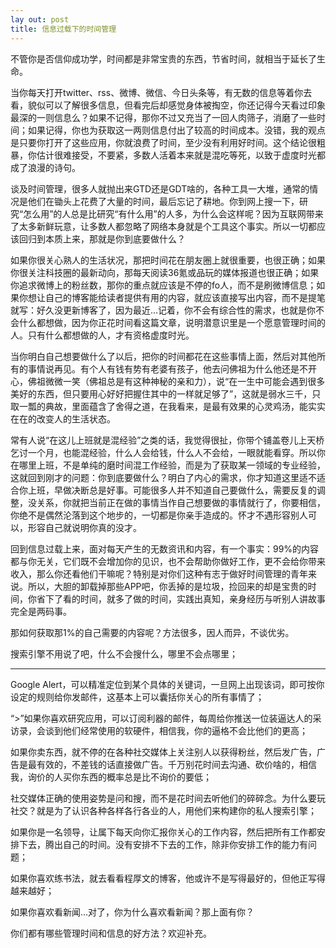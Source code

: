 ```yaml
---
lay out: post
title: 信息过载下的时间管理
---
```


不管你是否信仰成功学，时间都是非常宝贵的东西，节省时间，就相当于延长了生命。

当你每天打开twitter、rss、微博、微信、今日头条等，有无数的信息等着你去看，貌似可以了解很多信息，但看完后却感觉身体被掏空，你还记得今天看过印象最深的一则信息么？如果不记得，那你不过又充当了一回人肉筛子，消磨了一些时间；如果记得，你也为获取这一两则信息付出了较高的时间成本。没错，我的观点是只要你打开了这些应用，你就浪费了时间，至少没有利用好时间。这个结论很粗暴，你估计很难接受，不要紧，多数人活着本来就是混吃等死，以致于虚度时光都成了浪漫的诗句。

谈及时间管理，很多人就抛出来GTD还是GDT啥的，各种工具一大堆，通常的情况是他们在锄头上花费了大量的时间，最后忘记了耕地。你到网上搜一下，研究“怎么用”的人总是比研究“有什么用”的人多，为什么会这样呢？因为互联网带来了太多新鲜玩意，让多数人都忽略了网络本身就是个工具这个事实。所以一切都应该回归到本质上来，那就是你到底要做什么？

如果你很关心熟人的生活状况，那把时间花在朋友圈上就很重要，也很正确；如果你很关注科技圈的最新动向，那每天阅读36氪或品玩的媒体报道也很正确；如果你追求微博上的粉丝数，那你的重点就应该是不停的fo人，而不是刷微博信息；如果你想让自己的博客能给读者提供有用的内容，就应该直接写出内容，而不是提笔就写：好久没更新博客了，因为最近…记着，你不会有综合性的需求，也就是你不会什么都想做，因为你正花时间看这篇文章，说明潜意识里是一个愿意管理时间的人。只有什么都想做的人，才有资格虚度时光。

当你明白自己想要做什么了以后，把你的时间都花在这些事情上面，然后对其他所有的事情说再见。有个人有钱有势有老婆有孩子，他去问佛祖为什么他还是不开心，佛祖微微一笑（佛祖总是有这种神秘的亲和力），说“在一生中可能会遇到很多美好的东西，但只要用心好好把握住其中的一样就足够了”，这就是弱水三千，只取一瓢的典故，里面蕴含了舍得之道，在我看来，是最有效果的心灵鸡汤，能实实在在的改变人的生活状态。

常有人说“在这儿上班就是混经验”之类的话，我觉得很扯，你带个铺盖卷儿上天桥乞讨一个月，也能混经验，什么人会给钱，什么人不会给，一眼就能看穿。所以你在哪里上班，不是单纯的磨时间混工作经验，而是为了获取某一领域的专业经验，这就回到刚才的问题：你到底要做什么？明白了内心的需求，你才知道这里适不适合你上班，早做决断总是好事。可能很多人并不知道自己要做什么，需要反复的调整，没关系，你就把当前正在做的事情当作自己想要做的事情就行了，你要相信，你绝不是偶然沦落到这个地步的，一切都是你亲手造成的。怀才不遇形容别人可以，形容自己就说明你真的没才。

回到信息过载上来，面对每天产生的无数资讯和内容，有一个事实：99%的内容都与你无关，它们既不会增加你的见识，也不会帮助你做好工作，更不会给你带来收入，那么你还看他们干嘛呢？特别是对你们这种有志于做好时间管理的青年来说。所以，大胆的卸载掉那些APP吧，你丢掉的是垃圾，捡回来的却是宝贵的时间，你省下了看的时间，就多了做的时间，实践出真知，亲身经历与听别人讲故事完全是两码事。

那如何获取那1%的自己需要的内容呢？方法很多，因人而异，不谈优劣。

搜索引擎不用说了吧，什么不会搜什么，哪里不会点哪里；
***
Google Alert，可以精准定位到某个具体的关键词，一旦网上出现该词，即可按你设定的规则给你发邮件，这基本上可以囊括你关心的所有事情了；

“>”如果你喜欢研究应用，可以订阅利器的邮件，每周给你推送一位装逼达人的采访录，会谈到他们经常使用的软硬件，相信我，你的逼格不会比他们的更高；

如果你卖东西，就不停的在各种社交媒体上关注别人以获得粉丝，然后发广告，广告是最有效的，不差钱的话直接做广告。千万别花时间去沟通、砍价啥的，相信我，询价的人买你东西的概率总是比不询价的要低；

社交媒体正确的使用姿势是问和搜，而不是花时间去听他们的碎碎念。为什么要玩社交？就是为了认识各种各样各行各业的人，用他们来构建你的私人搜索引擎；

如果你是一名领导，让属下每天向你汇报你关心的工作内容，然后把所有工作都安排下去，腾出自己的时间。没有安排不下去的工作，除非你安排工作的能力有问题；

如果你喜欢练书法，就去看看程厚文的博客，他或许不是写得最好的，但他正写得越来越好；

如果你喜欢看新闻…对了，你为什么喜欢看新闻？那上面有你？

你们都有哪些管理时间和信息的好方法？欢迎补充。
